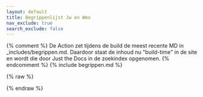 ```yaml
---
layout: default
title: Begrippenlijst Jw en Wmo
nav_exclude: true
search_exclude: false
---
```


<style>
  /* sidebar verbergen, content full-width */
  .side-bar { display:none !important; }
  .main { margin-left:0 !important; }
  /* desgewenst: site-brede zoekbalk zichtbaar laten (of hier verbergen) */
  /* .main-header .search { display:none !important; } */
</style>

{% comment %}
De Action zet tijdens de build de meest recente MD in _includes/begrippen.md.
Daardoor staat de inhoud nu "build-time" in de site en wordt die door
Just the Docs in de zoekindex opgenomen.
{% endcomment %}
{% include begrippen.md %}

{% raw %}
<script>
document.addEventListener('DOMContentLoaded', function () {
  // Pak de JTD-zoekbalk en de hoofdcontent
  const input = document.querySelector('#search-input');           // JTD header search
  const main  = document.querySelector('#main-content main') || document.querySelector('main');
  if (!main) return;

  // Vind alle begrippen als H3-koppen (jouw include moet ### Term gebruiken)
  const h3s = Array.from(main.querySelectorAll('h3'));
  if (h3s.length === 0) return; // niets te groeperen

  // Helper: alle nodes vanaf een H3 tot net vóór de volgende H3
  function nodesOfSection(startH3) {
    const nodes = [startH3];
    let n = startH3.nextSibling;
    while (n && !(n.nodeType === 1 && n.tagName === 'H3')) {
      nodes.push(n);
      n = n.nextSibling;
    }
    return nodes;
  }

  // Bouw een index van sections: [ { nodes: Node[], text: '...' } ]
  const sections = h3s.map(h3 => {
    const nodes = nodesOfSection(h3);
    const text  = nodes.map(n => (n.textContent || '')).join(' ').toLowerCase();
    return { nodes, text };
  });

  // Toon alles
  function showAll() {
    sections.forEach(s => s.nodes.forEach(n => { if (n.style) n.style.display = ''; }));
  }

  // Filter op query (in kop én definitie)
  function filterTo(q) {
    const qq = (q || '').trim().toLowerCase();
    if (!qq) { showAll(); return; }
    sections.forEach(s => {
      const match = s.text.includes(qq);
      s.nodes.forEach(n => { if (n.style) n.style.display = match ? '' : 'none'; });
    });
  }

  // ENTER = filter deze pagina, ESC = reset
  if (input) {
    input.addEventListener('keydown', e => {
      if (e.key === 'Enter') {
        e.preventDefault();                // voorkom JTD-navigatie
        filterTo(input.value);
        const panel = document.getElementById('search-results');
        if (panel) panel.innerHTML = '';   // resultatenpaneel leegmaken
      } else if (e.key === 'Escape') {
        showAll();
        input.value = '';
        const panel = document.getElementById('search-results');
        if (panel) panel.innerHTML = '';
      }
    });

    // Als het veld leeg raakt, toon weer alles
    input.addEventListener('input', () => {
      if (!input.value) showAll();
    });
  }
});
</script>
{% endraw %}
